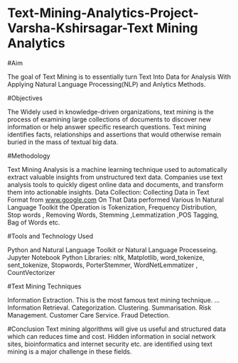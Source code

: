 # Text-Mining-Analytics-Project-Varsha-Kshirsagar-Text Mining Analytics
#Aim

The goal of Text Mining is to essentially turn Text Into Data for Analysis With Applying Natural Language Processing(NLP) and Anlytics Methods.

#Objectives

The Widely used in knowledge-driven organizations, text mining is the process of examining large collections of documents to discover new information or help answer specific research questions. Text mining identifies facts, relationships and assertions that would otherwise remain buried in the mass of textual big data.

#Methodology

Text Mining Analysis is a machine learning technique used to automatically extract valuable insights from unstructured text data. Companies use text analysis tools to quickly digest online data and documents, and transform them into actionable insights.
Data Collection: Collecting Data in Text Format from www.google.com
On That Data performed Various In Natural Language Toolkit the Operation is Tokenization, Frequency Distribution, Stop words , Removing Words, Stemming ,Lemmatization ,POS Tagging, Bag of Words etc.

#Tools and Technology Used

Python and Natural Language Toolkit or Natural Language Processeing.
Jupyter Notebook
Python Libraries: nltk, Matplotlib, word_tokenize, sent_tokenize, Stopwords, PorterStemmer, WordNetLemmatizer , CountVectorizer

#Text Mining Techniques

Information Extraction. This is the most famous text mining technique. ...
Information Retrieval.
Categorization.
Clustering.
Summarisation.
Risk Management.
Customer Care Service.
Fraud Detection.

#Conclusion
Text mining algorithms will give us useful and structured data which can reduces time and cost. Hidden information in social network sites, bioinformatics and internet security etc. are identified using text mining is a major challenge in these fields.
